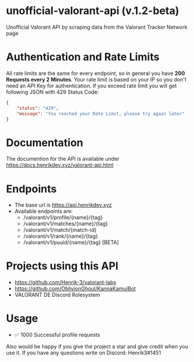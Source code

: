 # unofficial-valorant-api (v.1.2-beta)
Unofficial Valorant API by scraping data from the Valorant Tracker Network page

# Authentication and Rate Limits
All rate limits are the same for every endpoint, so in general you have **200 Requests every 2 Minutes**. Your rate limit is based on your IP so you don't need an API Key for authentication.
If you exceed rate limit you will get following JSON with 429 Status Code:
```json
{
    "status": "429",
    "message": "You reached your Rate Limit, please try again later"
}
```
# Documentation
The documention for the API is available under https://docs.henrikdev.xyz/valorant-api.html

# Endpoints
- The base url is https://api.henrikdev.xyz
- Available endpoints are:
  - /valorant/v1/profile/{name}/{tag}
  - /valorant/v1/matches/{name}/{tag}
  - /valorant/v1/match/{match-id}
  - /valorant/v1/rank/{name}/{tag}
  - /valorant/v1/puuid/{name}/{tag} [BETA]
  
# Projects using this API
- https://github.com/Henrik-3/valorant-labs
- https://github.com/OblivionGhoul/KannaKamuiBot
- VALORANT DE Discord Rolesystem

# Usage
- ✅ 1000 Successful profile requests

Also would be happy if you give the project a star and give credit when you use it.
If you have any questions write on Discord: Henrik3#1451
